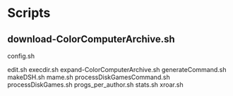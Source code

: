 # Scripts

## download-ColorComputerArchive.sh



config.sh


edit.sh
execdir.sh
expand-ColorComputerArchive.sh
generateCommand.sh
makeDSH.sh
mame.sh
processDiskGamesCommand.sh
processDiskGames.sh
progs_per_author.sh
stats.sh
xroar.sh
